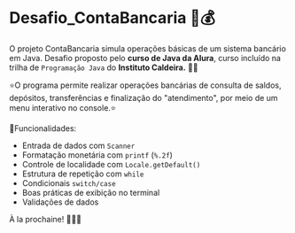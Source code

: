 # Desafio_ContaBancaria 💸💰

O projeto ContaBancaria simula operações básicas de um sistema bancário em Java. Desafio proposto pelo **curso de Java da Alura**, curso incluído na trilha de `Programação Java` do **Instituto Caldeira.** 👩‍🏫

⭐O programa permite realizar operações bancárias de consulta de saldos, depósitos, transferências e finalização do "atendimento", por meio de um menu interativo no console.⭐

🫸Funcionalidades: 

- Entrada de dados com `Scanner`
- Formatação monetária com `printf` (`%.2f`)
- Controle de localidade com `Locale.getDefault()`
- Estrutura de repetição com `while`
- Condicionais `switch/case`
- Boas práticas de exibição no terminal 
- Validações de dados 

À la prochaine! 🩷👩‍💻

